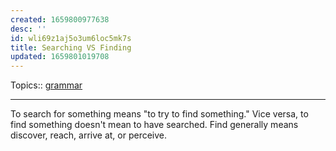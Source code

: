 ```yaml
---
created: 1659800977638
desc: ''
id: wli69z1aj5o3um6loc5mk7s
title: Searching VS Finding
updated: 1659801019708
---
```

   
Topics::  [grammar](../topics/grammar.md)   
   
   
---   
   
To search for something means "to try to find something." Vice versa, to find something doesn't mean to have searched. Find generally means discover, reach, arrive at, or perceive.